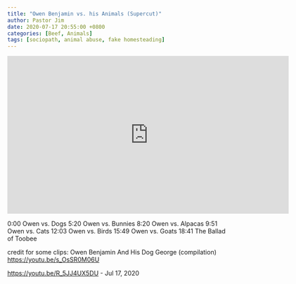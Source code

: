 ```yaml
---
title: "Owen Benjamin vs. his Animals (Supercut)"
author: Pastor Jim
date: 2020-07-17 20:55:00 +0800
categories: [Beef, Animals]
tags: [sociopath, animal abuse, fake homesteading]
---
```


<iframe width="640" height="360" scrolling="no" frameborder="0" style="border: none;" src="https://www.bitchute.com/embed/F4vN0lPt0vHR/"></iframe>

0:00 Owen vs. Dogs
5:20 Owen vs. Bunnies
8:20 Owen vs. Alpacas
9:51 Owen vs. Cats
12:03 Owen vs. Birds
15:49 Owen vs. Goats
18:41 The Ballad of Toobee

credit for some clips:
Owen Benjamin And His Dog George (compilation) https://youtu.be/s_OsSR0M06U



https://youtu.be/R_5JJ4UX5DU - Jul 17, 2020